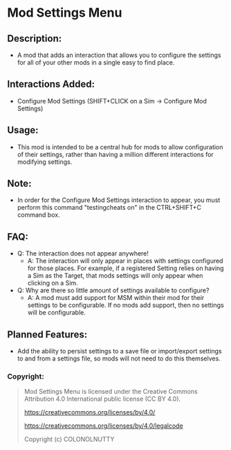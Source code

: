 # Mod Settings Menu

## Description:
- A mod that adds an interaction that allows you to configure the settings for all of your other mods in a single easy to find place.

## Interactions Added:
- Configure Mod Settings (SHIFT+CLICK on a Sim -> Configure Mod Settings)

## Usage:
- This mod is intended to be a central hub for mods to allow configuration of their settings, rather than having a million different interactions for modifying settings.

## Note:
- In order for the Configure Mod Settings interaction to appear, you must perform this command "testingcheats on" in the CTRL+SHIFT+C command box.

## FAQ:
- Q: The interaction does not appear anywhere!
  - A: The interaction will only appear in places with settings configured for those places. For example, if a registered Setting relies on having a Sim as the Target, that mods settings will only appear when clicking on a Sim.
- Q: Why are there so little amount of settings available to configure?
  - A: A mod must add support for MSM within their mod for their settings to be configurable. If no mods add support, then no settings will be configurable.

## Planned Features:
- Add the ability to persist settings to a save file or import/export settings to and from a settings file, so mods will not need to do this themselves.

### Copyright:

> Mod Settings Menu is licensed under the Creative Commons Attribution 4.0 International public license (CC BY 4.0).
>
> https://creativecommons.org/licenses/by/4.0/
> 
> https://creativecommons.org/licenses/by/4.0/legalcode
>
> Copyright (c) COLONOLNUTTY